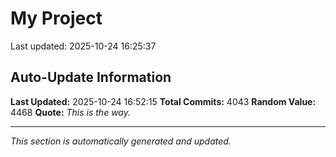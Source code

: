 # My Project


Last updated: 2025-10-24 16:25:37


















































































































































































































































































































































































































































































































































































































































































































































































































































































































































































































































































































































































































































































































































































































































































































































































































































































































































































































































































































































































































































































































































































































































































































































































































































































































































































































































































































































































































































































































































































































































































































































































































































































































































































































































































































































































































































































































































































































































































































































































































































































































































































































































































































































































































































































































































































































## Auto-Update Information

**Last Updated:** 2025-10-24 16:52:15
**Total Commits:** 4043
**Random Value:** 4468
**Quote:** _This is the way._

---
_This section is automatically generated and updated._